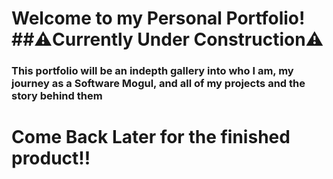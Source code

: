 # Welcome to my Personal Portfolio! <br> ##⚠️Currently Under Construction⚠️
### This portfolio will be an indepth gallery into who I am, my journey as a Software Mogul, and all of my projects and the story behind them
# Come Back Later for the finished product!!
